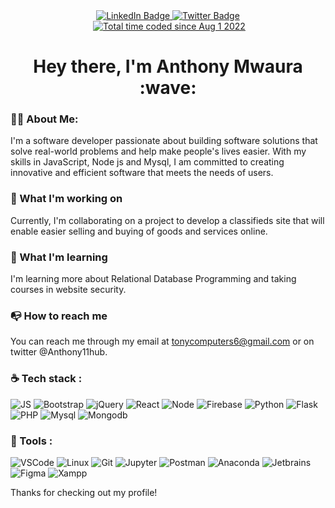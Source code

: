 <div id="header" align="center">
  <div id="badges">
    <a href="https://www.linkedin.com/in/anthony-mwaura-b08b69218/">
      <img src="https://img.shields.io/badge/LinkedIn-blue?style=for-the-badge&logo=linkedin&logoColor=white" alt="LinkedIn Badge"/>
    </a>
    <a href="https://twitter.com/Anthony11hub">
      <img src="https://img.shields.io/badge/Twitter-blue?style=for-the-badge&logo=twitter&logoColor=white" alt="Twitter Badge"/>
    </a>
  </div>
  <img src="https://komarev.com/ghpvc/?username=Anthony11-hub&style=flat-square&color=blue" alt=""/>
  <a href="https://wakatime.com/@8d976067-8545-4562-9c29-262e864a5427"><img src="https://wakatime.com/badge/user/8d976067-8545-4562-9c29-262e864a5427.svg" alt="Total time coded since Aug 1 2022" /></a>
  
  <h1>
    Hey there, I'm Anthony Mwaura :wave:
  </h1>
</div>

### :man_technologist: About Me:
I'm a software developer passionate about building software solutions that solve real-world problems and help make people's lives easier. With my skills in JavaScript, Node js and Mysql, I am committed to creating innovative and efficient software that meets the needs of users.

### :telescope: What I'm working on
Currently, I'm collaborating on a project to develop a classifieds site that will enable easier selling and buying of goods and services online.

### :seedling: What I'm learning 
I'm learning more about Relational Database Programming and taking courses in website security.

### :mailbox_with_no_mail: How to reach me
You can reach me through my email at tonycomputers6@gmail.com or on twitter @Anthony11hub.

### :coffee: Tech stack :

![JS](https://img.shields.io/badge/JavaScript-black?logo=javascript&logoColor=yellow&style=for-the-badge)
![Bootstrap](https://img.shields.io/badge/Bootstrap-white?logo=bootstrap&logoColor=8d8cdf&style=for-the-badge)
![jQuery](https://img.shields.io/badge/jQuery-white?logo=jquery&logoColor=0078d4&style=for-the-badge)
![React](https://img.shields.io/badge/React.JS-blue?logo=react&logoColor=cyan&style=for-the-badge)
![Node](https://img.shields.io/badge/Node.JS-68A063?logo=node.js&logoColor=white&style=for-the-badge)
![Firebase](https://img.shields.io/badge/Firebase-grey?logo=firebase&logoColor=orange&style=for-the-badge)
![Python](https://img.shields.io/badge/Python-FFE873?logo=python&logoColor=blue&style=for-the-badge)
![Flask](https://img.shields.io/badge/Flask-white?logo=flask&logoColor=black&style=for-the-badge)
![PHP](https://img.shields.io/badge/PHP-6a73b6?logo=php&logoColor=white&style=for-the-badge)
![Mysql](https://img.shields.io/badge/Mysql-white?logo=mysql&logoColor=blue&style=for-the-badge)
![Mongodb](https://img.shields.io/badge/Mongodb-white?logo=mongodb&logoColor=3FA037&style=for-the-badge)


### :wrench: Tools :

![VSCode](https://img.shields.io/badge/VSCode-8d8cdf?logo=visualstudiocode&logoColor=4666ff&style=for-the-badge)
![Linux](https://img.shields.io/badge/Linux-E95420?logo=linux&logoColor=white&style=for-the-badge)
![Git](https://img.shields.io/badge/Git-grey?logo=git&logoColor=orange&style=for-the-badge)
![Jupyter](https://img.shields.io/badge/Jupyter-white?logo=jupyter&logoColor=orange&style=for-the-badge)
![Postman](https://img.shields.io/badge/Postman-black?logo=postman&logoColor=orange&style=for-the-badge)
![Anaconda](https://img.shields.io/badge/Anaconda-white?logo=anaconda&logoColor=green&style=for-the-badge)
![Jetbrains](https://img.shields.io/badge/Jetbrains-white?logo=jetbrains&logoColor=black&style=for-the-badge)
![Figma](https://img.shields.io/badge/Figma-FF7F50?logo=figma&logoColor=0ACF83&style=for-the-badge)
![Xampp](https://img.shields.io/badge/Xampp-333333?logo=xampp&logoColor=0073AA&style=for-the-badge)

Thanks for checking out my profile!


